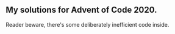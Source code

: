 ## My solutions for Advent of Code 2020.

Reader beware, there's some deliberately inefficient code inside.
